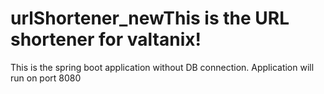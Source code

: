 # urlShortener_newThis is the URL shortener for valtanix!

This is the spring boot application without DB connection. Application will run on port 8080
